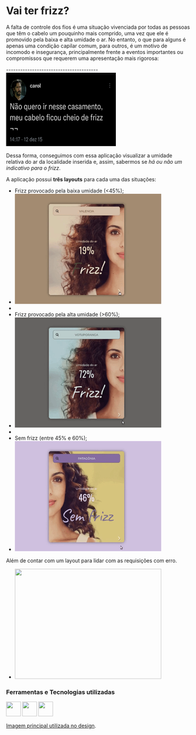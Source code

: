 # Vai ter frizz?
A falta de controle dos fios é uma situação vivenciada por todas as pessoas que têm o cabelo um pouquinho mais comprido, uma vez que ele é promovido pela baixa e alta umidade o ar. No entanto, o que para alguns é apenas uma condição capilar comum, para outros, é um motivo de incomodo e insegurança, principalmente frente a eventos importantes ou compromissos que requerem uma apresentação mais rigorosa:

---------------------------------------<img src="img/tweet.jpeg" width="300" height="200" /> 

Dessa forma, conseguimos com essa aplicação visualizar a umidade relativa do ar da localidade inserida e, assim, sabermos se _há ou não um indicativo para o frizz_.

A aplicação possui **três layouts** para cada uma das situações:
- Frizz provocado pela baixa umidade (<45%);
- <img src="gifs/baixa.gif" width="400" height="300" /> 
- 
- Frizz provocado pela alta umidade (>60%);
- <img src="gifs/alta.gif" width="400" height="300" /> 
- 
- Sem frizz (entre 45% e 60%);
- <img src="gifs/normal.gif" width="400" height="300" /> 

Além de contar com um layout para lidar com as requisições com erro.
 - <img src="gifs/erro.gif" width="400" height="300" /> 

### Ferramentas e Tecnologias utilizadas
<img src="https://cdn.jsdelivr.net/gh/devicons/devicon/icons/css3/css3-original.svg" width="40" height="40" />  <img src="https://cdn.jsdelivr.net/gh/devicons/devicon/icons/html5/html5-original.svg" width="40" height="40" />  <img src="https://cdn.jsdelivr.net/gh/devicons/devicon/icons/jquery/jquery-original.svg" width="40" height="40" />
          
          
[Imagem principal utilizada no design]([https://pages.github.com/](https://feirashop.com.br/beleza/frizz-em-dias-umido/)).
